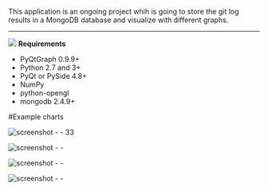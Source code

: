This application is an ongoing project whih is going to store the git log results in a MongoDB database and visualize with different graphs.

----------------
      
![](http://docutils.sourceforge.net/docs/user/rst/images/ball1.gif) **Requirements**
                            					          

 - PyQtGraph 0.9.9+ 
 - Python 2.7 and 3+
 - PyQt or PySide 4.8+
 - NumPy
 - python-opengl
 - mongodb 2.4.9+


#Example charts

![screenshot - - 33](https://cloud.githubusercontent.com/assets/5694520/12446529/c533cade-bf7f-11e5-96b9-027aa3143890.png)


![screenshot - -](https://cloud.githubusercontent.com/assets/5694520/12446557/f24e96ac-bf7f-11e5-9438-143c7a656da9.png)


![screenshot - -](https://cloud.githubusercontent.com/assets/5694520/12446573/0643a3b4-bf80-11e5-97d2-7465db6caa18.png)


![screenshot - -](https://cloud.githubusercontent.com/assets/5694520/12446587/199efe22-bf80-11e5-86ff-924fcffee64b.png)
